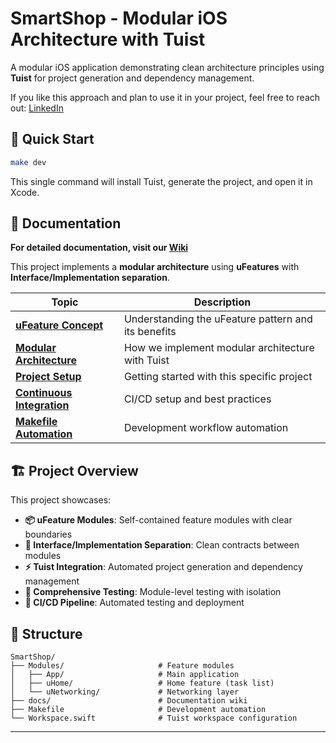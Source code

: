 # SmartShop - Modular iOS Architecture with Tuist

A modular iOS application demonstrating clean architecture principles using **Tuist** for project generation and dependency management.

If you like this approach and plan to use it in your project, feel free to reach out: [LinkedIn](https://www.linkedin.com/in/narlei/)

## 🔨 Quick Start

```bash
make dev
```

This single command will install Tuist, generate the project, and open it in Xcode.

## 📖 Documentation

**For detailed documentation, visit our [Wiki](https://github.com/narlei/SmartShop/wiki)**

This project implements a **modular architecture** using **uFeatures** with **Interface/Implementation separation**. 

| Topic | Description |
|-------|-------------|
| [**uFeature Concept**](https://github.com/narlei/SmartShop/wiki/uFeature-Concept) | Understanding the uFeature pattern and its benefits |
| [**Modular Architecture**](https://github.com/narlei/SmartShop/wiki/Modular-Architecture-with-Tuist) | How we implement modular architecture with Tuist |
| [**Project Setup**](https://github.com/narlei/SmartShop/wiki/Project-Setup-Guide) | Getting started with this specific project |
| [**Continuous Integration**](https://github.com/narlei/SmartShop/wiki/CI-with-Tuist-&-Selective-Testing) | CI/CD setup and best practices |
| [**Makefile Automation**](https://github.com/narlei/SmartShop/wiki/Makefile-Automation) | Development workflow automation |

## 🏗️ Project Overview

This project showcases:

- **📦 uFeature Modules**: Self-contained feature modules with clear boundaries
- **🔗 Interface/Implementation Separation**: Clean contracts between modules
- **⚡ Tuist Integration**: Automated project generation and dependency management
- **🧪 Comprehensive Testing**: Module-level testing with isolation
- **🔄 CI/CD Pipeline**: Automated testing and deployment

## 📁 Structure

```
SmartShop/
├── Modules/                     # Feature modules
│   ├── App/                     # Main application
│   ├── uHome/                   # Home feature (task list)
│   └── uNetworking/             # Networking layer
├── docs/                        # Documentation wiki
├── Makefile                     # Development automation
└── Workspace.swift              # Tuist workspace configuration
```

---


